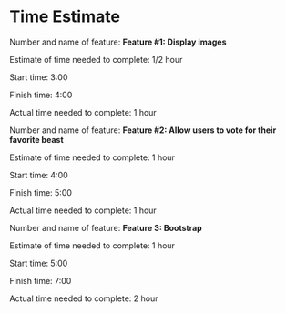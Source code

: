 # Time Estimate

Number and name of feature: **Feature #1: Display images**

Estimate of time needed to complete: 1/2 hour

Start time: 3:00

Finish time: 4:00

Actual time needed to complete: 1 hour


Number and name of feature: **Feature #2: Allow users to vote for their favorite beast**

Estimate of time needed to complete: 1 hour

Start time: 4:00

Finish time: 5:00

Actual time needed to complete: 1 hour


Number and name of feature: **Feature 3: Bootstrap**

Estimate of time needed to complete: 1 hour

Start time: 5:00

Finish time: 7:00

Actual time needed to complete: 2 hour


